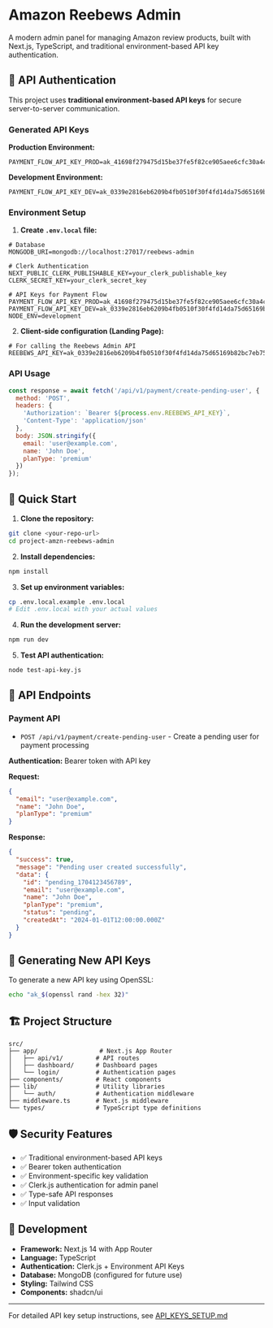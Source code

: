 # Amazon Reebews Admin

A modern admin panel for managing Amazon review products, built with Next.js, TypeScript, and traditional environment-based API key authentication.

## 🔐 API Authentication

This project uses **traditional environment-based API keys** for secure server-to-server communication.

### Generated API Keys

**Production Environment:**
```
PAYMENT_FLOW_API_KEY_PROD=ak_41698f279475d15be37fe5f82ce905aee6cfc30a4c406a5c924372109ca7b4fc
```

**Development Environment:**
```
PAYMENT_FLOW_API_KEY_DEV=ak_0339e2816eb6209b4fb0510f30f4fd14da75d65169b82bc7eb755532969a8ead
```

### Environment Setup

1. **Create `.env.local` file:**
```env
# Database
MONGODB_URI=mongodb://localhost:27017/reebews-admin

# Clerk Authentication
NEXT_PUBLIC_CLERK_PUBLISHABLE_KEY=your_clerk_publishable_key
CLERK_SECRET_KEY=your_clerk_secret_key

# API Keys for Payment Flow
PAYMENT_FLOW_API_KEY_PROD=ak_41698f279475d15be37fe5f82ce905aee6cfc30a4c406a5c924372109ca7b4fc
PAYMENT_FLOW_API_KEY_DEV=ak_0339e2816eb6209b4fb0510f30f4fd14da75d65169b82bc7eb755532969a8ead
NODE_ENV=development
```

2. **Client-side configuration (Landing Page):**
```env
# For calling the Reebews Admin API
REEBEWS_API_KEY=ak_0339e2816eb6209b4fb0510f30f4fd14da75d65169b82bc7eb755532969a8ead
```

### API Usage

```javascript
const response = await fetch('/api/v1/payment/create-pending-user', {
  method: 'POST',
  headers: {
    'Authorization': `Bearer ${process.env.REEBEWS_API_KEY}`,
    'Content-Type': 'application/json'
  },
  body: JSON.stringify({
    email: 'user@example.com',
    name: 'John Doe',
    planType: 'premium'
  })
});
```

## 🚀 Quick Start

1. **Clone the repository:**
```bash
git clone <your-repo-url>
cd project-amzn-reebews-admin
```

2. **Install dependencies:**
```bash
npm install
```

3. **Set up environment variables:**
```bash
cp .env.local.example .env.local
# Edit .env.local with your actual values
```

4. **Run the development server:**
```bash
npm run dev
```

5. **Test API authentication:**
```bash
node test-api-key.js
```

## 🔧 API Endpoints

### Payment API
- `POST /api/v1/payment/create-pending-user` - Create a pending user for payment processing

**Authentication:** Bearer token with API key

**Request:**
```json
{
  "email": "user@example.com",
  "name": "John Doe",
  "planType": "premium"
}
```

**Response:**
```json
{
  "success": true,
  "message": "Pending user created successfully",
  "data": {
    "id": "pending_1704123456789",
    "email": "user@example.com",
    "name": "John Doe",
    "planType": "premium",
    "status": "pending",
    "createdAt": "2024-01-01T12:00:00.000Z"
  }
}
```

## 🔑 Generating New API Keys

To generate a new API key using OpenSSL:

```bash
echo "ak_$(openssl rand -hex 32)"
```

## 🏗️ Project Structure

```
src/
├── app/                 # Next.js App Router
│   ├── api/v1/         # API routes
│   ├── dashboard/      # Dashboard pages
│   └── login/          # Authentication pages
├── components/         # React components
├── lib/                # Utility libraries
│   └── auth/           # Authentication middleware
├── middleware.ts       # Next.js middleware
└── types/              # TypeScript type definitions
```

## 🛡️ Security Features

- ✅ Traditional environment-based API keys
- ✅ Bearer token authentication
- ✅ Environment-specific key validation
- ✅ Clerk.js authentication for admin panel
- ✅ Type-safe API responses
- ✅ Input validation

## 📝 Development

- **Framework:** Next.js 14 with App Router
- **Language:** TypeScript
- **Authentication:** Clerk.js + Environment API Keys
- **Database:** MongoDB (configured for future use)
- **Styling:** Tailwind CSS
- **Components:** shadcn/ui

---

For detailed API key setup instructions, see [API_KEYS_SETUP.md](./API_KEYS_SETUP.md)

